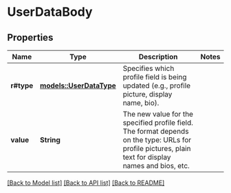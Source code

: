 # UserDataBody

## Properties

Name | Type | Description | Notes
------------ | ------------- | ------------- | -------------
**r#type** | [**models::UserDataType**](UserDataType.md) | Specifies which profile field is being updated (e.g., profile picture, display name, bio). | 
**value** | **String** | The new value for the specified profile field. The format depends on the type: URLs for profile pictures, plain text for display names and bios, etc. | 

[[Back to Model list]](../README.md#documentation-for-models) [[Back to API list]](../README.md#documentation-for-api-endpoints) [[Back to README]](../README.md)



